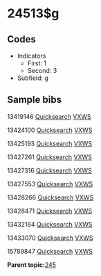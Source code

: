 # 24513$g

## Codes

-   Indicators
    -   First: 1
    -   Second: 3
-   Subfield: g

## Sample bibs

13419146 [Quicksearch](https://search.library.yale.edu/catalog/13419146) [VXWS](http://prodorbis.library.yale.edu:7014/vxws/GetHoldingsService?bibId=13419146)

13424100 [Quicksearch](https://search.library.yale.edu/catalog/13424100) [VXWS](http://prodorbis.library.yale.edu:7014/vxws/GetHoldingsService?bibId=13424100)

13425193 [Quicksearch](https://search.library.yale.edu/catalog/13425193) [VXWS](http://prodorbis.library.yale.edu:7014/vxws/GetHoldingsService?bibId=13425193)

13427261 [Quicksearch](https://search.library.yale.edu/catalog/13427261) [VXWS](http://prodorbis.library.yale.edu:7014/vxws/GetHoldingsService?bibId=13427261)

13427316 [Quicksearch](https://search.library.yale.edu/catalog/13427316) [VXWS](http://prodorbis.library.yale.edu:7014/vxws/GetHoldingsService?bibId=13427316)

13427553 [Quicksearch](https://search.library.yale.edu/catalog/13427553) [VXWS](http://prodorbis.library.yale.edu:7014/vxws/GetHoldingsService?bibId=13427553)

13428266 [Quicksearch](https://search.library.yale.edu/catalog/13428266) [VXWS](http://prodorbis.library.yale.edu:7014/vxws/GetHoldingsService?bibId=13428266)

13428471 [Quicksearch](https://search.library.yale.edu/catalog/13428471) [VXWS](http://prodorbis.library.yale.edu:7014/vxws/GetHoldingsService?bibId=13428471)

13432164 [Quicksearch](https://search.library.yale.edu/catalog/13432164) [VXWS](http://prodorbis.library.yale.edu:7014/vxws/GetHoldingsService?bibId=13432164)

13433070 [Quicksearch](https://search.library.yale.edu/catalog/13433070) [VXWS](http://prodorbis.library.yale.edu:7014/vxws/GetHoldingsService?bibId=13433070)

15789847 [Quicksearch](https://search.library.yale.edu/catalog/15789847) [VXWS](http://prodorbis.library.yale.edu:7014/vxws/GetHoldingsService?bibId=15789847)

**Parent topic:**[245](../../tags/245/245.md)


